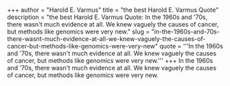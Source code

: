 +++
author = "Harold E. Varmus"
title = "the best Harold E. Varmus Quote"
description = "the best Harold E. Varmus Quote: In the 1960s and '70s, there wasn't much evidence at all. We knew vaguely the causes of cancer, but methods like genomics were very new."
slug = "in-the-1960s-and-70s-there-wasnt-much-evidence-at-all-we-knew-vaguely-the-causes-of-cancer-but-methods-like-genomics-were-very-new"
quote = '''In the 1960s and '70s, there wasn't much evidence at all. We knew vaguely the causes of cancer, but methods like genomics were very new.'''
+++
In the 1960s and '70s, there wasn't much evidence at all. We knew vaguely the causes of cancer, but methods like genomics were very new.
